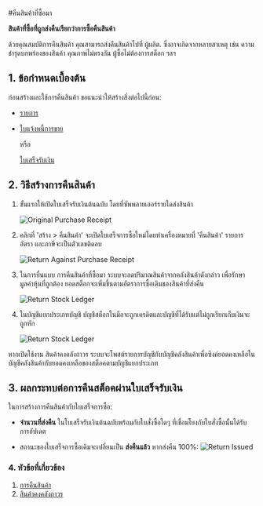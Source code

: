 <!-- add-breadcrumbs -->
#คืนสินค้าที่ซื้อมา

**สินค้าที่ซื้อที่ถูกส่งคืนเรียกว่าการซื้อคืนสินค้า**

ด้วยคุณสมบัติการคืนสินค้า คุณสามารถส่งคืนสินค้าไปที่
ผู้ผลิต. ซึ่งอาจเกิดจากหลายสาเหตุ เช่น ความชำรุดบกพร่องของสินค้า
คุณภาพไม่ตรงกัน ผู้ซื้อไม่ต้องการสต็อก ฯลฯ

## 1. ข้อกำหนดเบื้องต้น
ก่อนสร้างและใช้การคืนสินค้า ขอแนะนำให้สร้างสิ่งต่อไปนี้ก่อน:

* [รายการ](/docs/user/manual/th/stock/item)
* [ใบแจ้งหนี้การขาย](/docs/user/manual/th/accounts/purchase-invoice)

    หรือ

    [ใบเสร็จรับเงิน](/docs/user/manual/th/stock/purchase-receipt)


## 2. วิธีสร้างการคืนสินค้า
1. ขั้นแรกให้เปิดใบเสร็จรับเงินต้นฉบับ โดยที่ซัพพลายเออร์รายใดส่งสินค้า

    <img class="screenshot" alt="Original Purchase Receipt" src="{{docs_base_url}}/assets/img/stock/purchase-return-original-purchase-receipt.png">

1. คลิกที่ 'สร้าง > คืนสินค้า' จะเปิดใบเสร็จการซื้อใหม่โดยทำเครื่องหมายที่ 'คืนสินค้า' รายการ อัตรา และภาษีจะเป็นตัวเลขติดลบ

    <img class="screenshot" alt="Return Against Purchase Receipt" src="{{docs_base_url}}/assets/img/stock/purchase-return-against-purchase-receipt.png">

1. ในการยื่นแบบ การคืนสินค้าที่ซื้อมา ระบบจะลดปริมาณสินค้าจากคลังสินค้าดังกล่าว เพื่อรักษามูลค่าหุ้นที่ถูกต้อง ยอดสต็อกจะเพิ่มขึ้นตามอัตราการซื้อเดิมของสินค้าที่ส่งคืน

    <img class="screenshot" alt="Return Stock Ledger" src="{{docs_base_url}}/assets/img/stock/purchase-return-stock-ledger.png">

1. ในบัญชีแยกประเภทบัญชี บัญชีสต็อกในมือจะถูกเครดิตและบัญชีที่ได้รับแต่ไม่ถูกเรียกเก็บเงินจะถูกหัก

    <img class="screenshot" alt="Return Stock Ledger" src="{{docs_base_url}}/assets/img/stock/purchase-return-general-ledger.png">

หากเปิดใช้งาน สินค้าคงคลังถาวร ระบบจะโพสต์รายการบัญชีกับบัญชีคลังสินค้าเพื่อซิงค์ยอดคงเหลือในบัญชีคลังสินค้ากับยอดคงเหลือของสต็อคตามบัญชีแยกประเภท

## 3. ผลกระทบต่อการคืนสต็อคผ่านใบเสร็จรับเงิน
ในการสร้างการคืนสินค้ากับใบเสร็จการซื้อ:

* **จำนวนที่ส่งคืน** ในใบเสร็จรับเงินต้นฉบับพร้อมกับใบสั่งซื้อใดๆ ที่เชื่อมโยงกับใบสั่งซื้อนั้นได้รับการอัปเดต

* สถานะของใบเสร็จการซื้อเดิมจะเปลี่ยนเป็น **ส่งคืนแล้ว** หากส่งคืน 100%:
  ![Return Issued](/docs/assets/img/stock/purchase-return-issue.png)

### 4. หัวข้อที่เกี่ยวข้อง
1. [การคืนสินค้า](/docs/user/manual/th/stock/sales-return)
1. [สินค้าคงคลังถาวร](/docs/user/manual/th/stock/perpetual-inventory)
